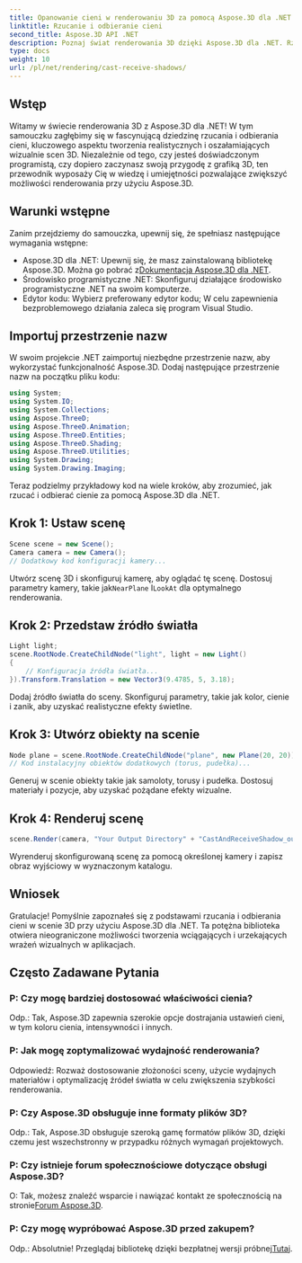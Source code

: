 ```yaml
---
title: Opanowanie cieni w renderowaniu 3D za pomocą Aspose.3D dla .NET
linktitle: Rzucanie i odbieranie cieni
second_title: Aspose.3D API .NET
description: Poznaj świat renderowania 3D dzięki Aspose.3D dla .NET. Rzucaj i odbieraj cienie bez wysiłku. Pobierz teraz bezpłatną wersję próbną!
type: docs
weight: 10
url: /pl/net/rendering/cast-receive-shadows/
---
```

## Wstęp
Witamy w świecie renderowania 3D z Aspose.3D dla .NET! W tym samouczku zagłębimy się w fascynującą dziedzinę rzucania i odbierania cieni, kluczowego aspektu tworzenia realistycznych i oszałamiających wizualnie scen 3D. Niezależnie od tego, czy jesteś doświadczonym programistą, czy dopiero zaczynasz swoją przygodę z grafiką 3D, ten przewodnik wyposaży Cię w wiedzę i umiejętności pozwalające zwiększyć możliwości renderowania przy użyciu Aspose.3D.
## Warunki wstępne
Zanim przejdziemy do samouczka, upewnij się, że spełniasz następujące wymagania wstępne:
-  Aspose.3D dla .NET: Upewnij się, że masz zainstalowaną bibliotekę Aspose.3D. Można go pobrać z[Dokumentacja Aspose.3D dla .NET](https://reference.aspose.com/3d/net/).
- Środowisko programistyczne .NET: Skonfiguruj działające środowisko programistyczne .NET na swoim komputerze.
- Edytor kodu: Wybierz preferowany edytor kodu; W celu zapewnienia bezproblemowego działania zaleca się program Visual Studio.
## Importuj przestrzenie nazw
W swoim projekcie .NET zaimportuj niezbędne przestrzenie nazw, aby wykorzystać funkcjonalność Aspose.3D. Dodaj następujące przestrzenie nazw na początku pliku kodu:
```csharp
using System;
using System.IO;
using System.Collections;
using Aspose.ThreeD;
using Aspose.ThreeD.Animation;
using Aspose.ThreeD.Entities;
using Aspose.ThreeD.Shading;
using Aspose.ThreeD.Utilities;
using System.Drawing;
using System.Drawing.Imaging;
```
Teraz podzielmy przykładowy kod na wiele kroków, aby zrozumieć, jak rzucać i odbierać cienie za pomocą Aspose.3D dla .NET.
## Krok 1: Ustaw scenę
```csharp
Scene scene = new Scene();
Camera camera = new Camera();
// Dodatkowy kod konfiguracji kamery...
```
Utwórz scenę 3D i skonfiguruj kamerę, aby oglądać tę scenę. Dostosuj parametry kamery, takie jak`NearPlane` I`LookAt` dla optymalnego renderowania.
## Krok 2: Przedstaw źródło światła
```csharp
Light light;
scene.RootNode.CreateChildNode("light", light = new Light()
{
    // Konfiguracja źródła światła...
}).Transform.Translation = new Vector3(9.4785, 5, 3.18);
```
Dodaj źródło światła do sceny. Skonfiguruj parametry, takie jak kolor, cienie i zanik, aby uzyskać realistyczne efekty świetlne.
## Krok 3: Utwórz obiekty na scenie
```csharp
Node plane = scene.RootNode.CreateChildNode("plane", new Plane(20, 20));
// Kod instalacyjny obiektów dodatkowych (torus, pudełka)...
```
Generuj w scenie obiekty takie jak samoloty, torusy i pudełka. Dostosuj materiały i pozycje, aby uzyskać pożądane efekty wizualne.
## Krok 4: Renderuj scenę
```csharp
scene.Render(camera, "Your Output Directory" + "CastAndReceiveShadow_out.png", new Size(1024, 1024), ImageFormat.Png, opt);
```
Wyrenderuj skonfigurowaną scenę za pomocą określonej kamery i zapisz obraz wyjściowy w wyznaczonym katalogu.
## Wniosek
Gratulacje! Pomyślnie zapoznałeś się z podstawami rzucania i odbierania cieni w scenie 3D przy użyciu Aspose.3D dla .NET. Ta potężna biblioteka otwiera nieograniczone możliwości tworzenia wciągających i urzekających wrażeń wizualnych w aplikacjach.
## Często Zadawane Pytania
### P: Czy mogę bardziej dostosować właściwości cienia?
Odp.: Tak, Aspose.3D zapewnia szerokie opcje dostrajania ustawień cieni, w tym koloru cienia, intensywności i innych.
### P: Jak mogę zoptymalizować wydajność renderowania?
Odpowiedź: Rozważ dostosowanie złożoności sceny, użycie wydajnych materiałów i optymalizację źródeł światła w celu zwiększenia szybkości renderowania.
### P: Czy Aspose.3D obsługuje inne formaty plików 3D?
Odp.: Tak, Aspose.3D obsługuje szeroką gamę formatów plików 3D, dzięki czemu jest wszechstronny w przypadku różnych wymagań projektowych.
### P: Czy istnieje forum społecznościowe dotyczące obsługi Aspose.3D?
 O: Tak, możesz znaleźć wsparcie i nawiązać kontakt ze społecznością na stronie[Forum Aspose.3D](https://forum.aspose.com/c/3d/18).
### P: Czy mogę wypróbować Aspose.3D przed zakupem?
 Odp.: Absolutnie! Przeglądaj bibliotekę dzięki bezpłatnej wersji próbnej[Tutaj](https://releases.aspose.com/).